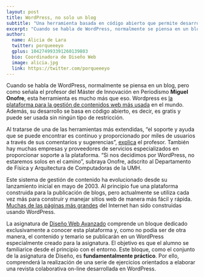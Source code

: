 ```yaml
---
layout: post
title: WordPress, no solo un blog 
subtitle: "Una herramienta basada en código abierto que permite desarrollar múltiples sitios orientados a la gestión de contenidos"
excerpt: "Cuando se habla de WordPress, normalmente se piensa en un blog, pero como señala el profesor del Máster de Innovación en Periodismo *Miguel Onofre*, esta herramienta es mucho más que eso. Wordpress es la plataforma para la gestión de contenidos web más usada en el mundo. Además, su desarrollo se basa en código abierto, es decir, es gratis y puede ser usada sin ningún tipo de restricción. ."
author:
  name: Alicia de Lara
  twitter: porqueeeyo
  gplus: 104274993391260139803 
  bio: Coordinadora de Diseño Web
  image: alicia.jpg
  link: https://twitter.com/porqueeeyo
---
```

Cuando se habla de WordPress, normalmente se piensa en un blog, pero como señala el profesor del Máster de Innovación en Periodismo **Miguel Onofre**, esta herramienta es mucho más que eso. Wordpress es [la plataforma para la gestión de contenidos web más usada](http://tecnologia-mundo.blogspot.com.es/2010/08/las-8-plataformas-de-gestion-de.html) en el mundo. Además, su desarrollo se basa en código abierto, es decir, es gratis y puede ser usada sin ningún tipo de restricción. 

Al tratarse de una de las herramientas más extendidas, “el soporte y ayuda que se puede encontrar es continuo y proporcionado por miles de usuarios a través de sus comentarios y sugerencias”, [explica](http://hownet.es/wpmaster/introduccion-a-wordpress/) el profesor. También hay muchas empresas y proveedores de servicios especializados en proporcionar soporte a la plataforma. “Si nos decidimos por WordPress, no estaremos solos en el camino”, subraya Onofre, adscrito al Departamento de Física y Arquitectura de Computadoras de la UMH. 

Este sistema de gestión de contenido ha evolucionado desde su lanzamiento inicial en mayo de 2003. Al principio fue una plataforma construida para la publicación de blogs, pero actualmente se utiliza cada vez más para construir y manejar sitios web de manera más fácil y rápida. [Muchas de las páginas más grandes](http://elpoderdelasideas.com/web-page/40-hermosas-webs-creadas-en-wordpress/) del Internet han sido construidas usando WordPress. 

La asignatura de [Diseño Web Avanzado](http://mip.umh.es/planestudios.html) comprende un bloque dedicado exclusivamente a conocer esta plataforma y, como no podía ser de otra manera, el contenido y temario se publicarán en un WordPress especialmente creado para la asignatura. El objetivo es que el alumno se familiarice desde el principio con el entorno. Este bloque, como el conjunto de la asignatura de Diseño, es **fundamentalmente práctico**. Por ello, comprenderá la realización de una serie de ejercicios orientados a elaborar una revista colaborativa on-line desarrollada en WordPress. 